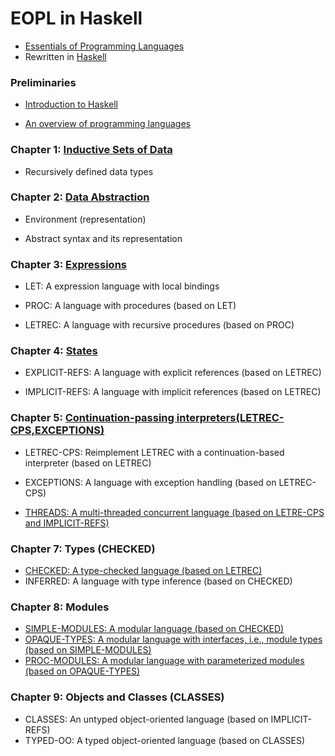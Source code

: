 # EOPL in Haskell

 - [Essentials of Programming Languages](https://github.com/mwand/eopl3) 
 - Rewritten in [Haskell](https://www.haskell.org/)

### Preliminaries

 - [Introduction to Haskell](https://docs.google.com/presentation/d/1fhXvoLHFgYE4AOfdl4MD_Puk7Vbj-8eKqquTi7b0t9I/edit?usp=sharing)

 - [An overview of programming languages](https://docs.google.com/presentation/d/1IG6xe4I1ao00jfyn-JGGBOQx3sWKLbf67eODpfxEXN0/edit?usp=sharing)

### Chapter 1: [Inductive Sets of Data](https://docs.google.com/presentation/d/1enC8Pp3dACVOm9VIc1lbJkUWfmLzGdE0237Aj5bARqg/edit?usp=sharing)

 - Recursively defined data types


### Chapter 2: [Data Abstraction](https://docs.google.com/presentation/d/1-y8zQLRDkqOtClr6bLyMXvyBJIUbyScQJFfeH_D8rjk/edit?usp=sharing)

 - Environment (representation)

 - Abstract syntax and its representation


### Chapter 3: [Expressions](https://docs.google.com/presentation/d/1ZU9TEcEN9BEZoBmavD_Ivvt39TXUnbsXqZHdJBvba1k/edit?usp=sharing)

 - LET: A expression language with local bindings

 - PROC: A language with procedures (based on LET)

 - LETREC: A language with recursive procedures (based on PROC)


### Chapter 4: [States](https://docs.google.com/presentation/d/1ZxFuia-KHExNJlXJXR7iEMQ_P7gVmAweVIVglJM7Ytg/edit?usp=sharing)

 - EXPLICIT-REFS: A language with explicit references (based on LETREC)

 - IMPLICIT-REFS: A language with implicit references (based on LETREC)

### Chapter 5: [Continuation-passing interpreters(LETREC-CPS,EXCEPTIONS)](https://docs.google.com/presentation/d/1I2Wl277VQRH2h8n-jc1W8IHnXNL5d_pzILJI07eRI6Y/edit?usp=sharing)

 - LETREC-CPS: Reimplement LETREC with a continuation-based interpreter (based on LETREC)

 - EXCEPTIONS: A language with exception handling (based on LETREC-CPS)

 - [THREADS: A multi-threaded concurrent language (based on LETRE-CPS and IMPLICIT-REFS)](https://docs.google.com/presentation/d/1d2jd_NtCxMdSEZTJI5M9kNz2QVk11cea-d86fnTo9zk/edit?usp=sharing)

### Chapter 7: Types (CHECKED)

 - [CHECKED: A type-checked language (based on LETREC)](https://docs.google.com/presentation/d/1Jl8IkUpaIn5Mtmd6kKeSiBLpvWwO6RjMoMq4brT8Oc8/edit?usp=sharing)
 - INFERRED: A language with type inference (based on CHECKED)

### Chapter 8: Modules

 - [SIMPLE-MODULES: A modular language (based on CHECKED)](https://docs.google.com/presentation/d/1__dfiyEu3NSFawXhrNiHJv0ilB6lBDAN_CYjtVgt7Q0/edit?usp=sharing)
 - [OPAQUE-TYPES: A modular language with interfaces, i.e., module types (based on SIMPLE-MODULES)](https://docs.google.com/presentation/d/1SyUOEjuTCI1jRPhETEBtWbEWTCSaUVM15MVKaYJVUhQ/edit?usp=sharing)
 - [PROC-MODULES: A modular language with parameterized modules (based on OPAQUE-TYPES)](https://docs.google.com/presentation/d/1smr-YmaWr1YLof-biZ2VtHUiEZetuRHpiHLBgQGKkJk/edit?usp=sharing)

### Chapter 9: Objects and Classes (CLASSES)

 - CLASSES: An untyped object-oriented language (based on IMPLICIT-REFS)
 - TYPED-OO: A typed object-oriented language (based on CLASSES)

